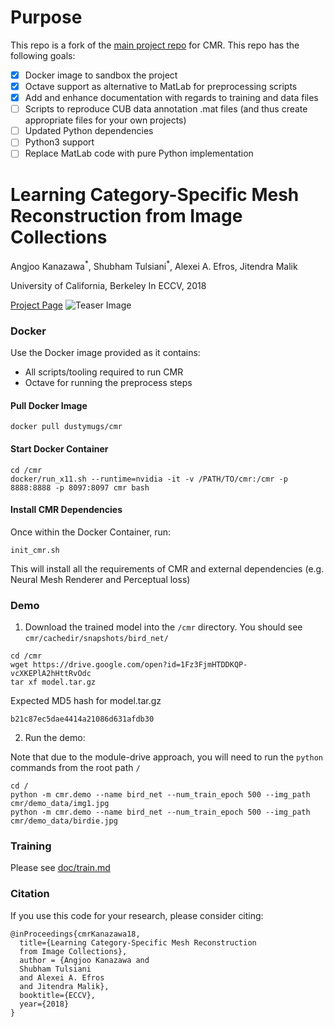 # Purpose

This repo is a fork of the [main project repo](https://github.com/akanazawa/cmr) for CMR. This repo has the following goals:

- [X] Docker image to sandbox the project
- [X] Octave support as alternative to MatLab for preprocessing scripts
- [X] Add and enhance documentation with regards to training and data files
- [ ] Scripts to reproduce CUB data annotation .mat files (and thus create appropriate files for your own projects)
- [ ] Updated Python dependencies
- [ ] Python3 support
- [ ] Replace MatLab code with pure Python implementation

# Learning Category-Specific Mesh Reconstruction from Image Collections

Angjoo Kanazawa<sup>\*</sup>, Shubham Tulsiani<sup>\*</sup>, Alexei A. Efros, Jitendra Malik

University of California, Berkeley
In ECCV, 2018

[Project Page](https://akanazawa.github.io/cmr/)
![Teaser Image](https://akanazawa.github.io/cmr/resources/images/teaser.png)

### Docker

Use the Docker image provided as it contains:

- All scripts/tooling required to run CMR
- Octave for running the preprocess steps

#### Pull Docker Image

```
docker pull dustymugs/cmr
```

#### Start Docker Container

```
cd /cmr
docker/run_x11.sh --runtime=nvidia -it -v /PATH/TO/cmr:/cmr -p 8888:8888 -p 8097:8097 cmr bash
```

#### Install CMR Dependencies

Once within the Docker Container, run:

```
init_cmr.sh
```

This will install all the requirements of CMR and external dependencies (e.g. Neural Mesh Renderer and Perceptual loss)

### Demo

1. Download the trained model into the `/cmr` directory. You should see `cmr/cachedir/snapshots/bird_net/`

```
cd /cmr
wget https://drive.google.com/open?id=1Fz3FjmHTDDKQP-vcXKEPlA2hHttRvOdc
tar xf model.tar.gz
```

Expected MD5 hash for model.tar.gz

```
b21c87ec5dae4414a21086d631afdb30
```

2. Run the demo:

Note that due to the module-drive approach, you will need to run the `python` commands from the root path `/`

```
cd /
python -m cmr.demo --name bird_net --num_train_epoch 500 --img_path cmr/demo_data/img1.jpg
python -m cmr.demo --name bird_net --num_train_epoch 500 --img_path cmr/demo_data/birdie.jpg
```

### Training
Please see [doc/train.md](doc/train.md)

### Citation
If you use this code for your research, please consider citing:
```
@inProceedings{cmrKanazawa18,
  title={Learning Category-Specific Mesh Reconstruction
  from Image Collections},
  author = {Angjoo Kanazawa and
  Shubham Tulsiani
  and Alexei A. Efros
  and Jitendra Malik},
  booktitle={ECCV},
  year={2018}
}
```
